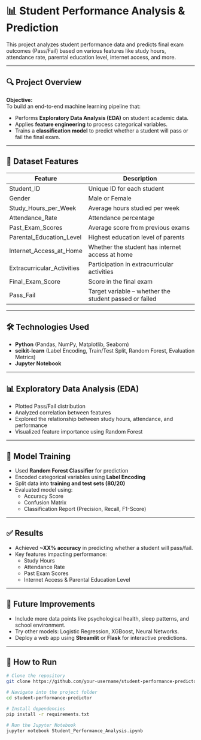 # 📊 Student Performance Analysis & Prediction

This project analyzes student performance data and predicts final exam outcomes (Pass/Fail) based on various features like study hours, attendance rate, parental education level, internet access, and more.

---

## 🔍 Project Overview

**Objective:**  
To build an end-to-end machine learning pipeline that:
- Performs **Exploratory Data Analysis (EDA)** on student academic data.
- Applies **feature engineering** to process categorical variables.
- Trains a **classification model** to predict whether a student will pass or fail the final exam.

---

## 📁 Dataset Features

| Feature | Description |
|--------|-------------|
| Student_ID | Unique ID for each student |
| Gender | Male or Female |
| Study_Hours_per_Week | Average hours studied per week |
| Attendance_Rate | Attendance percentage |
| Past_Exam_Scores | Average score from previous exams |
| Parental_Education_Level | Highest education level of parents |
| Internet_Access_at_Home | Whether the student has internet access at home |
| Extracurricular_Activities | Participation in extracurricular activities |
| Final_Exam_Score | Score in the final exam |
| Pass_Fail | Target variable – whether the student passed or failed |

---

## 🛠️ Technologies Used

- **Python** (Pandas, NumPy, Matplotlib, Seaborn)
- **scikit-learn** (Label Encoding, Train/Test Split, Random Forest, Evaluation Metrics)
- **Jupyter Notebook**

---

## 📊 Exploratory Data Analysis (EDA)

- Plotted Pass/Fail distribution
- Analyzed correlation between features
- Explored the relationship between study hours, attendance, and performance
- Visualized feature importance using Random Forest

---

## 🧠 Model Training

- Used **Random Forest Classifier** for prediction
- Encoded categorical variables using **Label Encoding**
- Split data into **training and test sets (80/20)**
- Evaluated model using:
  - Accuracy Score
  - Confusion Matrix
  - Classification Report (Precision, Recall, F1-Score)

---

## ✅ Results

- Achieved **~XX% accuracy** in predicting whether a student will pass/fail.
- Key features impacting performance:
  - Study Hours
  - Attendance Rate
  - Past Exam Scores
  - Internet Access & Parental Education Level

---

## 📌 Future Improvements

- Include more data points like psychological health, sleep patterns, and school environment.
- Try other models: Logistic Regression, XGBoost, Neural Networks.
- Deploy a web app using **Streamlit** or **Flask** for interactive predictions.

---

## 📂 How to Run

```bash
# Clone the repository
git clone https://github.com/your-username/student-performance-predictor.git

# Navigate into the project folder
cd student-performance-predictor

# Install dependencies
pip install -r requirements.txt

# Run the Jupyter Notebook
jupyter notebook Student_Performance_Analysis.ipynb
